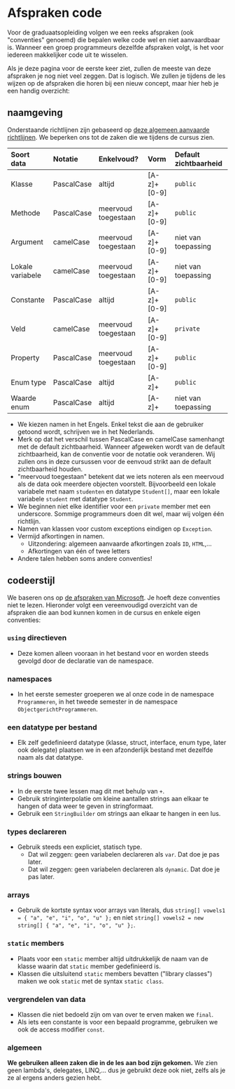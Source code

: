 # Afspraken code

Voor de graduaatsopleiding volgen we een reeks afspraken \(ook "conventies" genoemd\) die bepalen welke code wel en niet aanvaardbaar is. Wanneer een groep programmeurs dezelfde afspraken volgt, is het voor iedereen makkelijker code uit te wisselen.

Als je deze pagina voor de eerste keer ziet, zullen de meeste van deze afspraken je nog niet veel zeggen. Dat is logisch. We zullen je tijdens de les wijzen op de afspraken die horen bij een nieuw concept, maar hier heb je een handig overzicht:

## naamgeving

Onderstaande richtlijnen zijn gebaseerd op [deze algemeen aanvaarde richtlijnen](https://github.com/ktaranov/naming-convention/blob/master/C%23%20Coding%20Standards%20and%20Naming%20Conventions.md). We beperken ons tot de zaken die we tijdens de cursus zien.

| Soort data | Notatie | Enkelvoud? | Vorm | Default zichtbaarheid |
| :--- | :--- | :--- | :--- | :--- |
| Klasse | PascalCase | altijd | \[A-z\]+\[0-9\] | `public` |
| Methode | PascalCase | meervoud toegestaan | \[A-z\]+\[0-9\] | `public` |
| Argument | camelCase | meervoud toegestaan | \[A-z\]+\[0-9\] | niet van toepassing |
| Lokale variabele | camelCase | meervoud toegestaan | \[A-z\]+\[0-9\] | niet van toepassing |
| Constante | PascalCase | altijd | \[A-z\]+\[0-9\] | `public` |
| Veld | camelCase | meervoud toegestaan | \[A-z\]+\[0-9\] | `private` |
| Property | PascalCase | meervoud toegestaan | \[A-z\]+\[0-9\] | `public` |
| Enum type | PascalCase | altijd | \[A-z\]+ | `public` |
| Waarde enum | PascalCase | altijd | \[A-z\]+ | niet van toepassing |

* We kiezen namen in het Engels. Enkel tekst die aan de gebruiker getoond wordt, schrijven we in het Nederlands.
* Merk op dat het verschil tussen PascalCase en camelCase samenhangt met de default zichtbaarheid. Wanneer afgeweken wordt van de default zichtbaarheid, kan de conventie voor de notatie ook veranderen. Wij zullen ons in deze cursussen voor de eenvoud strikt aan de default zichtbaarheid houden.
* "meervoud toegestaan" betekent dat we iets noteren als een meervoud als de data ook meerdere objecten voorstelt. Bijvoorbeeld een lokale variabele met naam `studenten` en datatype `Student[]`, maar een lokale variabele `student` met datatype `Student`.
* We beginnen niet elke identifier voor een `private` member met een underscore. Sommige programmeurs doen dit wel, maar wij volgen één richtlijn.
* Namen van klassen voor custom exceptions eindigen op `Exception`.
* Vermijd afkortingen in namen.
  * Uitzondering: algemeen aanvaarde afkortingen zoals `ID`, `HTML`,...
  * Afkortingen van één of twee letters 
* Andere talen hebben soms andere conventies!

## codeerstijl

We baseren ons op [de afspraken van Microsoft](https://docs.microsoft.com/en-us/dotnet/csharp/programming-guide/inside-a-program/coding-conventions). Je hoeft deze conventies niet te lezen. Hieronder volgt een vereenvoudigd overzicht van de afspraken die aan bod kunnen komen in de cursus en enkele eigen conventies:

### `using` directieven

* Deze komen alleen vooraan in het bestand voor en worden steeds gevolgd door de declaratie van de namespace.

### namespaces

* In het eerste semester groeperen we al onze code in de namespace `Programmeren`, in het tweede semester in de namespace `ObjectgerichtProgrammeren`.

### een datatype per bestand

* Elk zelf gedefinieerd datatype \(klasse, struct, interface, enum type, later ook delegate\) plaatsen we in een afzonderlijk bestand met dezelfde naam als dat datatype.

### strings bouwen

* In de eerste twee lessen mag dit met behulp van `+`.
* Gebruik stringinterpolatie om kleine aantallen strings aan elkaar te hangen of data weer te geven in stringformaat.
* Gebruik een `StringBuilder` om strings aan elkaar te hangen in een lus.

### types declareren

* Gebruik steeds een expliciet, statisch type.
  * Dat wil zeggen: geen variabelen declareren als `var`. Dat doe je pas later.
  * Dat wil zeggen: geen variabelen declareren als `dynamic`. Dat doe je pas later.

### arrays

* Gebruik de kortste syntax voor arrays van literals, dus `string[] vowels1 = { "a", "e", "i", "o", "u" };` en niet `string[] vowels2 = new string[] { "a", "e", "i", "o", "u" };`.

### `static` members

* Plaats voor een `static` member altijd uitdrukkelijk de naam van de klasse waarin dat `static` member gedefinieerd is.
* Klassen die uitsluitend `static` members bevatten \("library classes"\) maken we ook `static` met de syntax `static class`.

### vergrendelen van data

* Klassen die niet bedoeld zijn om van over te erven maken we `final`.
* Als iets een constante is voor een bepaald programme, gebruiken we ook de access modifier `const`.

### algemeen

**We gebruiken alleen zaken die in de les aan bod zijn gekomen.** We zien geen lambda's, delegates, LINQ,... dus je gebruikt deze ook niet, zelfs als je ze al ergens anders gezien hebt.

